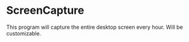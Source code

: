 # ScreenCapture
This program will capture the entire desktop screen every hour. Will be customizable.
